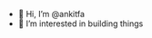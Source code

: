 - 👋 Hi, I’m @ankitfa
- 👀 I’m interested in building things
<!--- - 🌱 I’m currently learning 
- 💞️ I’m looking to collaborate on ...
- 📫 How to reach me --->

<!---
ankitfa/ankitfa is a ✨ special ✨ repository because its `README.md` (this file) appears on your GitHub profile.
You can click the Preview link to take a look at your changes.
--->
